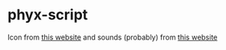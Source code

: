 # phyx-script

Icon from [this website](https://www.pngrepo.com/svg/258820/atomic-physics) and sounds (probably) from [this website](https://freepats.zenvoid.org/Piano/acoustic-grand-piano.html)
